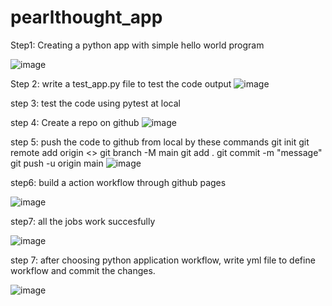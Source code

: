 # pearlthought_app

Step1: Creating a python app with simple hello world program

![image](https://github.com/Dev-hunt/pearlthought_app/assets/79158208/53b1e9c9-1894-4a53-bd38-885cd62546e8)

Step 2: write a test_app.py file to test the code output
![image](https://github.com/Dev-hunt/pearlthought_app/assets/79158208/b7e7ad8c-978f-4546-ad50-c02a27298185)

step 3: test the code using pytest at local

step 4: Create a repo on github 
![image](https://github.com/Dev-hunt/pearlthought_app/assets/79158208/a5075fdf-2070-429b-be7d-f8cf6f43d3f6)

step 5: push the code to github from local by these commands
git init
git remote add origin <>
git branch -M main
git add .
git commit -m "message"
git push -u origin main
![image](https://github.com/Dev-hunt/pearlthought_app/assets/79158208/e1d07dbc-9bc2-49a1-b3ea-b5c555240d05)

step6: build a action workflow through github pages

![image](https://github.com/Dev-hunt/pearlthought_app/assets/79158208/e229f3a7-0305-4182-8136-dba8eaf86600)

step7: all the jobs work succesfully

![image](https://github.com/Dev-hunt/pearlthought_app/assets/79158208/ecbdd4f6-a378-498e-a3e0-c83d49e1d301)


step 7: after choosing python application workflow, write yml file to define workflow and commit the changes.

![image](https://github.com/Dev-hunt/pearlthought_app/assets/79158208/0fdf5ce5-6c97-4085-81de-c17bc55de049)



